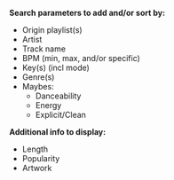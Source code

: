 **Search parameters to add and/or sort by:**
  * Origin playlist(s)
  * Artist
  * Track name
  * BPM (min, max, and/or specific)
  * Key(s) (incl mode)
  * Genre(s)
  * Maybes:
    * Danceability
    * Energy
    * Explicit/Clean
    
    
**Additional info to display:**
  * Length
  * Popularity
  * Artwork
